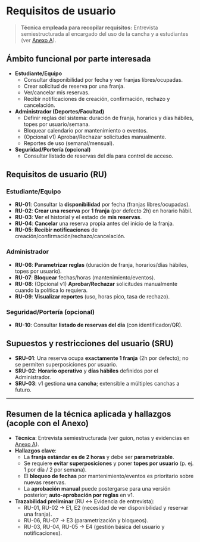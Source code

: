 # Requisitos de usuario

> **Técnica empleada para recopilar requisitos:** Entrevista semiestructurada al encargado del uso de la cancha y a estudiantes (ver [Anexo A](./anexo-a.md)).

## Ámbito funcional por parte interesada
- **Estudiante/Equipo**
  - Consultar disponibilidad por fecha y ver franjas libres/ocupadas.
  - Crear solicitud de reserva por una franja.
  - Ver/cancelar mis reservas.
  - Recibir notificaciones de creación, confirmación, rechazo y cancelación.
- **Administrador (Deportes/Facultad)**
  - Definir reglas del sistema: duración de franja, horarios y días hábiles, topes por usuario/semana.
  - Bloquear calendario por mantenimiento o eventos.
  - (Opcional v1) Aprobar/Rechazar solicitudes manualmente.
  - Reportes de uso (semanal/mensual).
- **Seguridad/Portería (opcional)**
  - Consultar listado de reservas del día para control de acceso.

## Requisitos de usuario (RU)
### Estudiante/Equipo
- **RU-01**: Consultar la **disponibilidad** por fecha (franjas libres/ocupadas).
- **RU-02**: **Crear una reserva** por **1 franja** (por defecto 2h) en horario hábil.
- **RU-03**: **Ver** el historial y el estado de **mis reservas**.
- **RU-04**: **Cancelar** una reserva propia antes del inicio de la franja.
- **RU-05**: **Recibir notificaciones** de creación/confirmación/rechazo/cancelación.

### Administrador
- **RU-06**: **Parametrizar reglas** (duración de franja, horarios/días hábiles, topes por usuario).
- **RU-07**: **Bloquear** fechas/horas (mantenimiento/eventos).
- **RU-08**: (Opcional v1) **Aprobar/Rechazar** solicitudes manualmente cuando la política lo requiera.
- **RU-09**: **Visualizar reportes** (uso, horas pico, tasa de rechazo).

### Seguridad/Portería (opcional)
- **RU-10**: Consultar **listado de reservas del día** (con identificador/QR).

## Supuestos y restricciones del usuario (SRU)
- **SRU-01**: Una reserva ocupa **exactamente 1 franja** (2h por defecto); no se permiten superposiciones por usuario.
- **SRU-02**: **Horario operativo** y **días hábiles** definidos por el Administrador.
- **SRU-03**: v1 gestiona **una cancha**; extensible a múltiples canchas a futuro.

---

## Resumen de la técnica aplicada y hallazgos (acople con el Anexo)
- **Técnica**: Entrevista semiestructurada (ver guion, notas y evidencias en [Anexo A](./anexo-a.md)).
- **Hallazgos clave**:
  - La **franja estándar es de 2 horas** y debe ser **parametrizable**.
  - Se requiere **evitar superposiciones** y poner **topes por usuario** (p. ej. 1 por día / 2 por semana).
  - El **bloqueo de fechas** por mantenimiento/eventos es prioritario sobre nuevas reservas.
  - La **aprobación manual** puede postergarse para una versión posterior; **auto-aprobación por reglas** en v1.
- **Trazabilidad preliminar** (RU ↔ Evidencia de entrevista):
  - RU-01, RU-02 → E1, E2 (necesidad de ver disponibilidad y reservar una franja).
  - RU-06, RU-07 → E3 (parametrización y bloqueos).
  - RU-03, RU-04, RU-05 → E4 (gestión básica del usuario y notificaciones).
